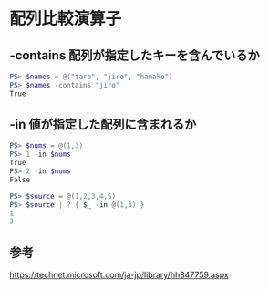 ﻿# 配列比較演算子

## -contains 配列が指定したキーを含んでいるか

```powershell
PS> $names = @("taro", "jiro", "hanako")
PS> $names -contains "jiro"
True
```

## -in 値が指定した配列に含まれるか

```powershell
PS> $nums = @(1,3)
PS> 1 -in $nums
True
PS> 2 -in $nums
False
```

```powershell
PS> $source = @(1,2,3,4,5)
PS> $source | ? { $_ -in @(1,3) }
1
3
```

## 参考
https://technet.microsoft.com/ja-jp/library/hh847759.aspx
